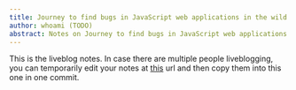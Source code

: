 ```yaml
---
title: Journey to find bugs in JavaScript web applications in the wild
author: whoami (TODO)
abstract: Notes on Journey to find bugs in JavaScript web applications in the wild
---
```


This is the liveblog notes.  In case there are multiple
people liveblogging, you can temporarily edit your notes
at [this](journey-to-find-bugs/template.md) url and then copy them into this one in one
commit.
